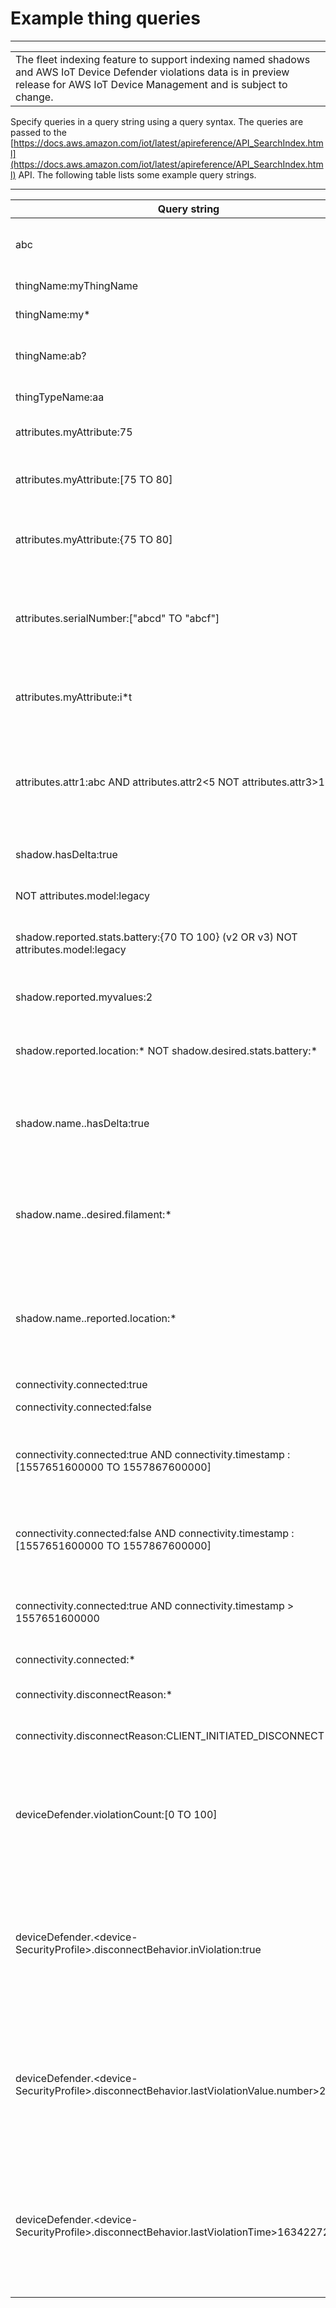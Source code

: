 # Example thing queries<a name="example-queries"></a>


****  

|  | 
| --- |
|  The fleet indexing feature to support indexing named shadows and AWS IoT Device Defender violations data is in preview release for AWS IoT Device Management and is subject to change\. | 

Specify queries in a query string using a query syntax\. The queries are passed to the [https://docs.aws.amazon.com/iot/latest/apireference/API_SearchIndex.html](https://docs.aws.amazon.com/iot/latest/apireference/API_SearchIndex.html) API\. The following table lists some example query strings\.


****  

| Query string | Result | 
| --- | --- | 
|  abc  |  Queries for "abc" in any registry, shadow \(classic unnamed shadow and named shadow\), or Device Defender violations field\.  | 
|  thingName:myThingName  |  Queries for a thing with name "myThingName"\.  | 
|  thingName:my\*  |  Queries for things with names that begin with "my"\.  | 
|  thingName:ab?  |  Queries for things with names that have "ab" plus one additional character \(for example, "aba", "abb", "abc", and so on\.\)  | 
|  thingTypeName:aa  |  Queries for things that are associated with type "aa"\.  | 
|  attributes\.myAttribute:75  |  Queries for things with an attribute named "myAttribute" that has the value 75\.  | 
|  attributes\.myAttribute:\[75 TO 80\]  |  Queries for things with an attribute named "myAttribute" that has a value that falls within a numeric range \(75–80, inclusive\)\.  | 
|  attributes\.myAttribute:\{75 TO 80\]  |  Queries for things with an attribute named "myAttribute" that has a value that falls within the numeric range \(>75 and <=80\)\.  | 
|  attributes\.serialNumber:\["abcd" TO "abcf"\]  |  Queries for things with an attribute named "serialNumber" that has a value within an alphanumeric string range\. This query returns things with a "serialNumber" attribute with values "abcd", "abce", or "abcf"\.  | 
|  attributes\.myAttribute:i\*t  |  Queries for things with an attribute named "myAttribute" where the value is 'i', followed by any number of characters, followed by 't'\.  | 
|  attributes\.attr1:abc AND attributes\.attr2<5 NOT attributes\.attr3>10  |  Queries for things that combine terms using Boolean expressions\. This query returns things that have an attribute named "attr1" with a value "abc", an attribute named "attr2" that is less than 5, and an attribute named "attr3" that is not greater than 10\.  | 
|  shadow\.hasDelta:true  |  Queries for things with an unnamed shadow that has a delta element\.  | 
|  NOT attributes\.model:legacy  |  Queries for things where the attribute named "model" is not "legacy"\.  | 
|  shadow\.reported\.stats\.battery:\{70 TO 100\} \(v2 OR v3\) NOT attributes\.model:legacy  |  Queries for things with the following: [\[See the AWS documentation website for more details\]](http://docs.aws.amazon.com/iot/latest/developerguide/example-queries.html)  | 
|  shadow\.reported\.myvalues:2  |  Queries for things where the `myvalues` array in the shadow's reported section contains a value of 2\.  | 
|  shadow\.reported\.location:\* NOT shadow\.desired\.stats\.battery:\*  |  Queries for things with the following: [\[See the AWS documentation website for more details\]](http://docs.aws.amazon.com/iot/latest/developerguide/example-queries.html)  | 
|  shadow\.name\.<shadowName>\.hasDelta:true  |  Queries for things that have a shadow with the given name and also a delta element\. The fleet indexing feature to support indexing named shadow is in preview release for AWS IoT Device Management\.  | 
|  shadow\.name\.<shadowName>\.desired\.filament:\*  |  Queries for things that have a shadow with the given name and also a desired filament property\. The fleet indexing feature to support indexing named shadows is in preview release for AWS IoT Device Management\.  | 
| shadow\.name\.<shadowName>\.reported\.location:\* |  Queries for things that have a shadow with the given name and where the `location` attribute exists in the named shadow's reported section\. The fleet indexing feature to support indexing named shadows is in preview release for AWS IoT Device Management\.  | 
|  connectivity\.connected:true  |  Queries for all connected devices\.  | 
|  connectivity\.connected:false  | Queries for all disconnected devices\. | 
|  connectivity\.connected:true AND connectivity\.timestamp : \[1557651600000 TO 1557867600000\]  | Queries for all connected devices with a connect timestamp >= 1557651600000 and <= 1557867600000\. Timestamps are given in milliseconds since epoch\. | 
|  connectivity\.connected:false AND connectivity\.timestamp : \[1557651600000 TO 1557867600000\]  | Queries for all disconnected devices with a disconnect timestamp >= 1557651600000 and <= 1557867600000\. Timestamps are given in milliseconds since epoch\. | 
|  connectivity\.connected:true AND connectivity\.timestamp > 1557651600000  | Queries for all connected devices with a connect timestamp > 1557651600000\. Timestamps are given in milliseconds since epoch\. | 
|  connectivity\.connected:\*  | Queries for all devices with connectivity information present\. | 
|  connectivity\.disconnectReason:\*  | Queries for all devices with connectivity disconnectReason present\. | 
|  connectivity\.disconnectReason:CLIENT\_INITIATED\_DISCONNECT  | Queries for all devices disconnected due to CLIENT\_INITIATED\_DISCONNECT\. | 
|  deviceDefender\.violationCount:\[0 TO 100\]  | Queries for things with a Device Defender violations count value that falls within the numeric range \(0\-100, inclusive\)\. The fleet indexing feature to support indexing Device Defender violations data is in preview release for AWS IoT Device Management\. | 
|  deviceDefender\.<device\-SecurityProfile>\.disconnectBehavior\.inViolation:true  | Queries for things that are in violation for the behavior disconnectBehavior as defined in the security profile device\-SecurityProfile\. Note that inViolation:false is not a valid query\. The fleet indexing feature to support indexing Device Defender violations data is in preview release for AWS IoT Device Management\. | 
|  deviceDefender\.<device\-SecurityProfile>\.disconnectBehavior\.lastViolationValue\.number>2  | Queries for things that are in violation for the behavior disconnectBehavior as defined in the security profile device\-SecurityProfile with a last violation event value greater than 2\. The fleet indexing feature to support indexing Device Defender violations data is in preview release for AWS IoT Device Management\. | 
|  deviceDefender\.<device\-SecurityProfile>\.disconnectBehavior\.lastViolationTime>1634227200000  |  Queries for things that are in violation for the behavior `disconnectBehavior` as defined in the security profile device\-SecurityProfile with a last violation event after a specified epoch time\. The fleet indexing feature to support indexing Device Defender violations data is in preview release for AWS IoT Device Management\.  | 